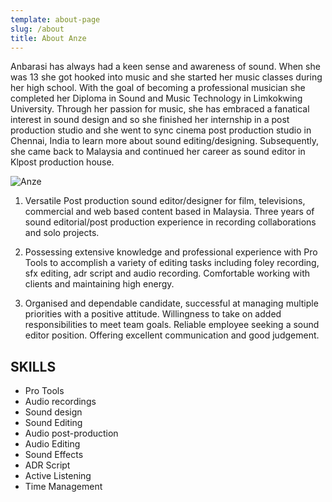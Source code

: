 ```yaml
---
template: about-page
slug: /about
title: About Anze
---
```


Anbarasi has always had a keen sense and awareness of sound. When she was 13 she got hooked into music and she started her music classes during her high school. With the goal of becoming a professional musician she completed her Diploma in Sound and Music Technology in Limkokwing University. Through her passion for music, she has embraced a fanatical interest in sound design and so she finished her internship in a post production studio and she went to sync cinema post production studio in Chennai, India to learn more about sound editing/designing. Subsequently, she came back to Malaysia and continued her career as sound editor in Klpost production house.

![Anze](/assets/profile.jpg "Anze")

1. Versatile Post production sound editor/designer for film, televisions, commercial and web based content based in Malaysia. Three years of sound editorial/post production experience in recording collaborations and solo projects. 

2. Possessing extensive knowledge and professional experience with Pro Tools to accomplish a variety of editing tasks including foley recording, sfx editing, adr script and audio recording. Comfortable working with clients and maintaining high energy.

3. Organised and dependable candidate, successful at managing multiple priorities with a positive attitude. Willingness to take on added responsibilities to meet team goals. Reliable employee seeking a sound editor position. Offering excellent communication and good judgement.

## SKILLS
- Pro Tools
- Audio recordings
- Sound design
- Sound Editing
- Audio post-production
- Audio Editing
- Sound Effects
- ADR Script
- Active Listening
- Time Management